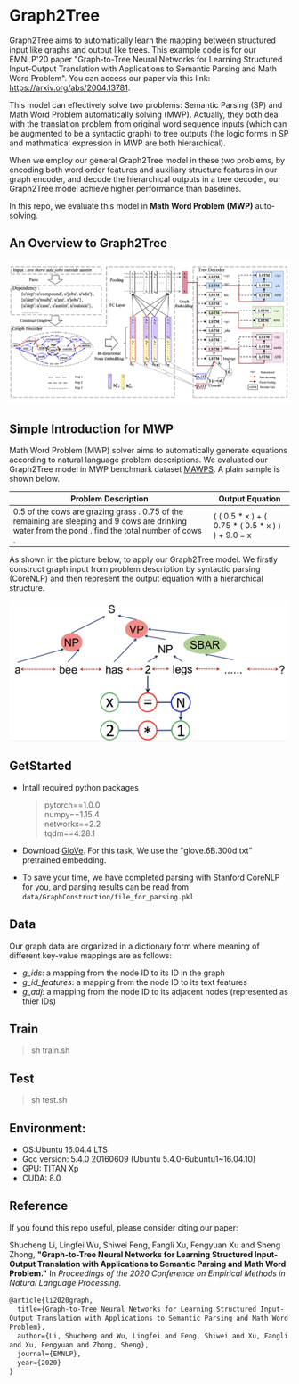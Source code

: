 # Graph2Tree

Graph2Tree aims to automatically learn the mapping between structured input like graphs and output like trees. 
This example code is for our EMNLP'20 paper "Graph-to-Tree Neural Networks for Learning Structured Input-Output Translation with Applications to Semantic Parsing and Math Word Problem". You can access our paper via this link: https://arxiv.org/abs/2004.13781. 

This model can effectively solve two problems: Semantic Parsing  (SP) and Math Word Problem automatically solving (MWP). Actually, they both deal with the translation problem from original word sequence inputs (which can be augmented to be a syntactic graph) to tree outputs (the logic forms in SP and mathmatical expression in MWP are both hierarchical). 

When we employ our general Graph2Tree model in these two problems, by encoding both word order features and auxiliary structure features in our graph encoder, and decode the hierarchical outputs in a tree decoder, our Graph2Tree model achieve higher performance than baselines.

In this repo, we evaluate this model in **Math Word Problem (MWP)** auto-solving.

## An Overview to Graph2Tree

<img src="./pics/graph2tree.png" width=700/>


## Simple Introduction for MWP
Math Word Problem (MWP) solver aims to automatically generate  equations according to natural language problem descriptions. We evaluated our Graph2Tree model in MWP benchmark dataset [MAWPS](https://www.aclweb.org/anthology/N16-1136). A plain sample is shown below.

| Problem Description | Output Equation |
|-|-|
| 0.5 of the cows are grazing grass . 0.75 of the remaining are sleeping and 9 cows are drinking water from the pond . find the total number of cows . | ( ( 0.5 * x ) + ( 0.75 * ( 0.5 * x ) ) ) + 9.0 = x |


As shown in the picture below, to apply our Graph2Tree model. We firstly construct graph input from problem description by syntactic parsing (CoreNLP) and then represent the output equation with a hierarchical structure.

<img src="./pics/pic1.png" width=500/>

## GetStarted

- Intall required python packages
  
  > pytorch==1.0.0  
  > numpy==1.15.4  
  > networkx==2.2  
  > tqdm==4.28.1  

- Download [GloVe](http://nlp.stanford.edu/data/glove.6B.zip). For this task, We use the "glove.6B.300d.txt" pretrained embedding.
<!-- - Start the Stanford CoreNLP server and then run *data/GraphConstruction/constituency.ipynb* for Graph Generation. -->
- To save your time, we have completed parsing with Stanford CoreNLP for you, and parsing results can be read from ``data/GraphConstruction/file_for_parsing.pkl``  

## Data

Our graph data are organized in a dictionary form where meaning of different key-value mappings are as follows:

- *g_ids*: a mapping from the node ID to its ID in the graph
- *g_id_features*: a mapping from the node ID to its text features
- *g_adj*: a mapping from the node ID to its adjacent nodes (represented as thier IDs)


## Train
> sh train.sh

## Test
> sh test.sh

## Environment:

* OS:Ubuntu 16.04.4 LTS  
* Gcc version: 5.4.0 20160609 (Ubuntu 5.4.0-6ubuntu1~16.04.10)  
* GPU: TITAN Xp
* CUDA: 8.0 

## Reference

If you found this repo useful, please consider citing our paper:

Shucheng Li, Lingfei Wu, Shiwei Feng, Fangli Xu, Fengyuan Xu and Sheng Zhong, **"Graph-to-Tree Neural Networks for Learning Structured Input-Output Translation with Applications to Semantic Parsing and Math Word Problem."** In *Proceedings of the 2020 Conference on Empirical Methods in Natural Language Processing.*

	@article{li2020graph,
	  title={Graph-to-Tree Neural Networks for Learning Structured Input-Output Translation with Applications to Semantic Parsing and Math Word Problem},
	  author={Li, Shucheng and Wu, Lingfei and Feng, Shiwei and Xu, Fangli and Xu, Fengyuan and Zhong, Sheng},
	  journal={EMNLP},
	  year={2020}
	}
